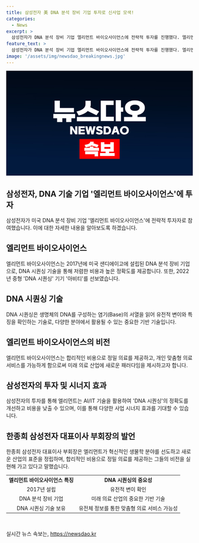 ```yaml
---
title: 삼성전자 美 DNA 분석 장비 기업 투자로 신사업 모색!
categories:
  - News
excerpt: >
  삼성전자가 DNA 분석 장비 기업 엘리먼트 바이오사이언스에 전략적 투자를 진행했다. 엘리먼트는 정확도 높고 비용 효율적인 DNA 시퀀싱 기술을 보유하며, 이를 통해 유전정보를 활용한 정밀 의료 서비스 개발에 기여할 것으로 기대된다. 삼성전자는 이러한 기술을 활용해 의료 및 디지털 헬스 분야에서의 새로운 사업 기회를 모색할 예정이다. 두 기업은 서로의 기술을 융합하여 혁신적인 산업 표준을 제시하고 정밀 의료를 보급하는 데 도움을 줄 것으로 전망된다.
feature_text: >
  삼성전자가 DNA 분석 장비 기업 엘리먼트 바이오사이언스에 전략적 투자를 진행했다. 엘리먼트는 정확도 높고 비용 효율적인 DNA 시퀀싱 기술을 보유하며, 이를 통해 유전정보를 활용한 정밀 의료 서비스 개발에 기여할 것으로 기대된다. 삼성전자는 이러한 기술을 활용해 의료 및 디지털 헬스 분야에서의 새로운 사업 기회를 모색할 예정이다. 두 기업은 서로의 기술을 융합하여 혁신적인 산업 표준을 제시하고 정밀 의료를 보급하는 데 도움을 줄 것으로 전망된다.
image: '/assets/img/newsdao_breakingnews.jpg'
---
```


<p><img src="/assets/img/newsdao_breakingnews.jpg" alt="ontimetimes 속보" /></p>

<h2 data-ke-size="size26">삼성전자, DNA 기술 기업 '엘리먼트 바이오사이언스'에 투자</h2>

<p data-ke-size="size16">삼성전자가 미국 DNA 분석 장비 기업 '엘리먼트 바이오사이언스'에 전략적 투자자로 참여했습니다. 이에 대한 자세한 내용을 알아보도록 하겠습니다.</p>

<h2 data-ke-size="size24">엘리먼트 바이오사이언스</h2>

<p data-ke-size="size16">엘리먼트 바이오사이언스는 2017년에 미국 샌디에이고에 설립된 DNA 분석 장비 기업으로, DNA 시퀀싱 기술을 통해 저렴한 비용과 높은 정확도를 제공합니다. 또한, 2022년 중형 'DNA 시퀀싱' 기기 '아비티'를 선보였습니다.</p>

<h2 data-ke-size="size24">DNA 시퀀싱 기술</h2>

<p data-ke-size="size16">DNA 시퀀싱은 생명체의 DNA를 구성하는 염기(Base)의 서열을 읽어 유전적 변이와 특징을 확인하는 기술로, 다양한 분야에서 활용될 수 있는 중요한 기반 기술입니다.</p>

<h2 data-ke-size="size24">엘리먼트 바이오사이언스의 비전</h2>

<p data-ke-size="size16">엘리먼트 바이오사이언스는 합리적인 비용으로 정밀 의료를 제공하고, 개인 맞춤형 의료 서비스를 가능하게 함으로써 미래 의료 산업에 새로운 패러다임을 제시하고자 합니다.</p>

<h2 data-ke-size="size24">삼성전자의 투자 및 시너지 효과</h2>

<p data-ke-size="size16">삼성전자의 투자를 통해 엘리먼트는 AI/IT 기술을 활용하여 'DNA 시퀀싱'의 정확도를 개선하고 비용을 낮출 수 있으며, 이를 통해 다양한 사업 시너지 효과를 기대할 수 있습니다.</p>

<h2 data-ke-size="size24">한종희 삼성전자 대표이사 부회장의 발언</h2>

<p data-ke-size="size16">한종희 삼성전자 대표이사 부회장은 엘리먼트가 혁신적인 생물학 분야를 선도하고 새로운 산업의 표준을 정립하며, 합리적인 비용으로 정밀 의료를 제공하는 그들의 비전을 실현해 가고 있다고 말했습니다.</p>

<table>
    <tbody>
        <tr>
            <td style="text-align: center; height: 17px;"><b>엘리먼트 바이오사이언스 특징</b></td>
            <td style="text-align: center; height: 17px;"><b>DNA 시퀀싱의 중요성</b></td>
        </tr>
        <tr>
            <td style="text-align: center; height: 17px;">2017년 설립</td>
            <td style="text-align: center; height: 17px;">유전적 변이 확인</td>
        </tr>
        <tr>
            <td style="text-align: center; height: 17px;">DNA 분석 장비 기업</td>
            <td style="text-align: center; height: 17px;">미래 의료 산업의 중요한 기반 기술</td>
        </tr>
        <tr>
            <td style="text-align: center; height: 17px;">DNA 시퀀싱 기술 보유</td>
            <td style="text-align: center; height: 17px;">유전체 정보를 통한 맞춤형 의료 서비스 가능성</td>
        </tr>
    </tbody>
</table>

<p data-ke-size="size16">&nbsp;</p>
실시간 뉴스 속보는, <a href="https://newsdao.kr" rel="dofollow">https://newsdao.kr</a>


